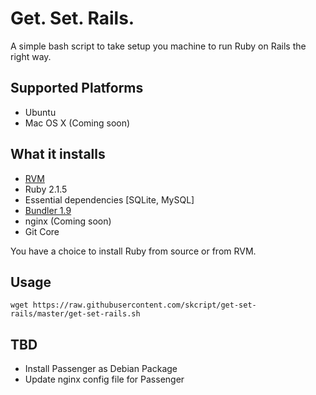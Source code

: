 # Get. Set. Rails.

A simple bash script to take setup you machine to run Ruby on Rails the right way.

## Supported Platforms

- Ubuntu
- Mac OS X (Coming soon)

## What it installs

- [RVM](https://rvm.io/rvm/install)
- Ruby 2.1.5
- Essential dependencies [SQLite, MySQL]
- [Bundler 1.9](http://bundler.io)
- nginx (Coming soon)
- Git Core

You have a choice to install Ruby from source or from RVM.

## Usage

`wget https://raw.githubusercontent.com/skcript/get-set-rails/master/get-set-rails.sh`

## TBD

- Install Passenger as Debian Package
- Update nginx config file for Passenger